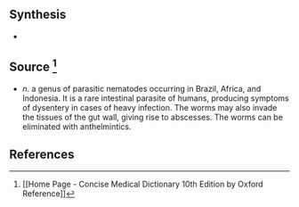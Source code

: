 ## Synthesis
- 
## Source [^1]
- $n$. a genus of parasitic nematodes occurring in Brazil, Africa, and Indonesia. It is a rare intestinal parasite of humans, producing symptoms of dysentery in cases of heavy infection. The worms may also invade the tissues of the gut wall, giving rise to abscesses. The worms can be eliminated with anthelmintics.
## References

[^1]: [[Home Page - Concise Medical Dictionary 10th Edition by Oxford Reference]]